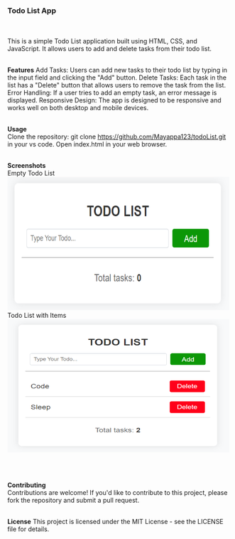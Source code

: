 ### Todo List App

<br><br>
This is a simple Todo List application built using HTML, CSS, and JavaScript. It allows users to add and delete tasks from their todo list.
<br><br>

<b>Features</b>
Add Tasks: Users can add new tasks to their todo list by typing in the input field and clicking the "Add" button.
Delete Tasks: Each task in the list has a "Delete" button that allows users to remove the task from the list.
Error Handling: If a user tries to add an empty task, an error message is displayed.
Responsive Design: The app is designed to be responsive and works well on both desktop and mobile devices.
<br><br>

<b>Usage</b> <br>
Clone the repository: git clone https://github.com/Mayappa123/todoList.git in your vs code.
Open index.html in your web browser.
<br><br>

<b>Screenshots</b> <br>
Empty Todo List
<img src="/images/todo1.png" width="500" height="300">
<br>
Todo List with Items
<img src="/images/todo2.png" width="500" height="300">

<br><br>

<b>Contributing</b><br>
Contributions are welcome! If you'd like to contribute to this project, please fork the repository and submit a pull request.
<br><br>

<b>License</b>
This project is licensed under the MIT License - see the LICENSE file for details.
